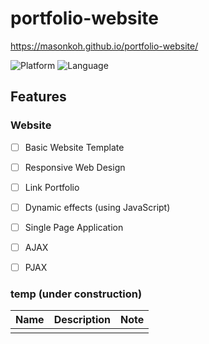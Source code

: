 # portfolio-website
https://masonkoh.github.io/portfolio-website/

![Platform](https://img.shields.io/badge/platform-web-silver.svg)
![Language](https://img.shields.io/badge/language-JavaScript-orange.svg)

## Features
### Website
- [ ] Basic Website Template
- [ ] Responsive Web Design
- [ ] Link Portfolio
- [ ] Dynamic effects (using JavaScript)
- [ ] Single Page Application
- [ ] AJAX
- [ ] PJAX


### temp (under construction)
|Name|Description|Note|
|----|----|----|
|||

